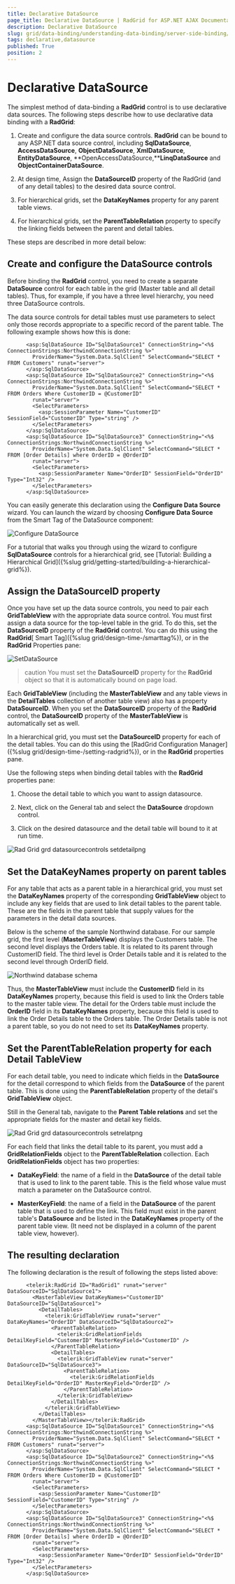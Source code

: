 ```yaml
---
title: Declarative DataSource
page_title: Declarative DataSource | RadGrid for ASP.NET AJAX Documentation
description: Declarative DataSource
slug: grid/data-binding/understanding-data-binding/server-side-binding/declarative-datasource
tags: declarative,datasource
published: True
position: 2
---
```


# Declarative DataSource



The simplest method of data-binding a **RadGrid** control is to use declarative data sources. The following steps describe how to use declarative data binding with a **RadGrid**:

1. Create and configure the data source controls. **RadGrid** can be bound to any ASP.NET data source control, including **SqlDataSource**, **AccessDataSource**, **ObjectDataSource**, **XmlDataSource**, **EntityDataSource**, **OpenAccessDataSource,****LinqDataSource** and **ObjectContainerDataSource**.

1. At design time, Assign the **DataSourceID** property of the RadGrid (and of any detail tables) to the desired data source control.

1. For hierarchical grids, set the **DataKeyNames** property for any parent table views.

1. For hierarchical grids, set the **ParentTableRelation** property to specify the linking fields between the parent and detail tables.

These steps are described in more detail below:

## Create and configure the DataSource controls

Before binding the **RadGrid** control, you need to create a separate **DataSource** control for each table in the grid (Master table and all detail tables). Thus, for example, if you have a three level hierarchy, you need three DataSource controls.

The data source controls for detail tables must use parameters to select only those records appropriate to a specific record of the parent table. The following example shows how this is done:

````ASPNET
	  <asp:SqlDataSource ID="SqlDataSource1" ConnectionString="<%$ ConnectionStrings:NorthwindConnectionString %>"
	    ProviderName="System.Data.SqlClient" SelectCommand="SELECT * FROM Customers" runat="server">
	  </asp:SqlDataSource>
	  <asp:SqlDataSource ID="SqlDataSource2" ConnectionString="<%$ ConnectionStrings:NorthwindConnectionString %>"
	    ProviderName="System.Data.SqlClient" SelectCommand="SELECT * FROM Orders Where CustomerID = @CustomerID"
	    runat="server">
	    <SelectParameters>
	      <asp:SessionParameter Name="CustomerID" SessionField="CustomerID" Type="string" />
	    </SelectParameters>
	  </asp:SqlDataSource>
	  <asp:SqlDataSource ID="SqlDataSource3" ConnectionString="<%$ ConnectionStrings:NorthwindConnectionString %>"
	    ProviderName="System.Data.SqlClient" SelectCommand="SELECT * FROM [Order Details] where OrderID = @OrderID"
	    runat="server">
	    <SelectParameters>
	      <asp:SessionParameter Name="OrderID" SessionField="OrderID" Type="Int32" />
	    </SelectParameters>
	  </asp:SqlDataSource>
````



You can easily generate this declaration using the **Configure Data Source** wizard. You can launch the wizard by choosing **Configure Data Source** from the Smart Tag of the DataSource component:

![Configure DataSource](images/grd_DataSourceControls_Setup.png)

For a tutorial that walks you through using the wizard to configure **SqlDataSource** controls for a hierarchical grid, see [Tutorial: Building a Hierarchical Grid]({%slug grid/getting-started/building-a-hierarchical-grid%}).

## Assign the DataSourceID property

Once you have set up the data source controls, you need to pair each **GridTableView** with the appropriate data source control. You must first assign a data source for the top-level table in the grid. To do this, set the **DataSourceID** property of the **RadGrid** control. You can do this using the **RadGrid**[ Smart Tag]({%slug grid/design-time-/smarttag%}), or in the **RadGrid** Properties pane:

![SetDataSource](images/grd_DataSourceControls_SetDataS.png)

>caution You must set the **DataSourceID** property for the **RadGrid** object so that it is automatically bound on page load.
>


Each **GridTableView** (including the **MasterTableView** and any table views in the **DetailTables** collection of another table view) also has a property **DataSourceID**. When you set the **DataSourceID** property of the **RadGrid** control, the **DataSourceID** property of the **MasterTableView** is automatically set as well.

In a hierarchical grid, you must set the **DataSourceID** property for each of the detail tables. You can do this using the [RadGrid Configuration Manager]({%slug grid/design-time-/setting-radgrid%}), or in the **RadGrid** properties pane.

Use the following steps when binding detail tables with the **RadGrid** properties pane:

1. Choose the detail table to which you want to assign datasource.

1. Next, click on the General tab and select the **DataSource** dropdown control.

1. Click on the desired datasource and the detail table will bound to it at run time.

![Rad Grid grd datasourcecontrols setdetailpng](images/RadGrid_grd_datasourcecontrols_setdetailpng.png)

## Set the DataKeyNames property on parent tables

For any table that acts as a parent table in a hierarchical grid, you must set the **DataKeyNames** property of the corresponding **GridTableView** object to include any key fields that are used to link detail tables to the parent table. These are the fields in the parent table that supply values for the parameters in the detail data sources.

Below is the scheme of the sample Northwind database. For our sample grid, the first level (**MasterTableView**) displays the Customers table. The second level displays the Orders table. It is related to its parent through CustomerID field. The third level is Order Details table and it is related to the second level through OrderID field.

![Northwind database schema](images/grd_NorthwindDatabase.gif)

Thus, the **MasterTableView** must include the **CustomerID** field in its **DataKeyNames** property, because this field is used to link the Orders table to the master table view. The detail for the Orders table must include the **OrderID** field in its **DataKeyNames** property, because this field is used to link the Order Details table to the Orders table. The Order Details table is not a parent table, so you do not need to set its **DataKeyNames** property.

## Set the ParentTableRelation property for each Detail TableView

For each detail table, you need to indicate which fields in the **DataSource** for the detail correspond to which fields from the **DataSource** of the parent table. This is done using the **ParentTableRelation** property of the detail's **GridTableView** object.

Still in the General tab, navigate to the **Parent Table relations** and set the appropriate fields for the master and detail key fields.

![Rad Grid grd datasourcecontrols setrelatpng](images/RadGrid_grd_datasourcecontrols_setrelatpng.png)

For each field that links the detail table to its parent, you must add a **GridRelationFields** object to the **ParentTableRelation** collection. Each **GridRelationFields** object has two properties:

* **DataKeyField**: the name of a field in the **DataSource** of the detail table that is used to link to the parent table. This is the field whose value must match a parameter on the DataSource control.

* **MasterKeyField**: the name of a field in the **DataSource** of the parent table that is used to define the link. This field must exist in the parent table's **DataSource** and be listed in the **DataKeyNames** property of the parent table view. (It need not be displayed in a column of the parent table view, however).

## The resulting declaration

The following declaration is the result of following the steps listed above:

````ASPNET
	  <telerik:RadGrid ID="RadGrid1" runat="server" DataSourceID="SqlDataSource1">
	    <MasterTableView DataKeyNames="CustomerID" DataSourceID="SqlDataSource1">
	      <DetailTables>
	        <telerik:GridTableView runat="server" DataKeyNames="OrderID" DataSourceID="SqlDataSource2">
	          <ParentTableRelation>
	            <telerik:GridRelationFields DetailKeyField="CustomerID" MasterKeyField="CustomerID" />
	          </ParentTableRelation>
	          <DetailTables>
	            <telerik:GridTableView runat="server" DataSourceID="SqlDataSource3">
	              <ParentTableRelation>
	                <telerik:GridRelationFields DetailKeyField="OrderID" MasterKeyField="OrderID" />
	              </ParentTableRelation>
	            </telerik:GridTableView>
	          </DetailTables>
	        </telerik:GridTableView>
	      </DetailTables>
	    </MasterTableView></telerik:RadGrid>
	  <asp:SqlDataSource ID="SqlDataSource1" ConnectionString="<%$ ConnectionStrings:NorthwindConnectionString %>"
	    ProviderName="System.Data.SqlClient" SelectCommand="SELECT * FROM Customers" runat="server">
	  </asp:SqlDataSource>
	  <asp:SqlDataSource ID="SqlDataSource2" ConnectionString="<%$ ConnectionStrings:NorthwindConnectionString %>"
	    ProviderName="System.Data.SqlClient" SelectCommand="SELECT * FROM Orders Where CustomerID = @CustomerID"
	    runat="server">
	    <SelectParameters>
	      <asp:SessionParameter Name="CustomerID" SessionField="CustomerID" Type="string" />
	    </SelectParameters>
	  </asp:SqlDataSource>
	  <asp:SqlDataSource ID="SqlDataSource3" ConnectionString="<%$ ConnectionStrings:NorthwindConnectionString %>"
	    ProviderName="System.Data.SqlClient" SelectCommand="SELECT * FROM [Order Details] where OrderID = @OrderID"
	    runat="server">
	    <SelectParameters>
	      <asp:SessionParameter Name="OrderID" SessionField="OrderID" Type="Int32" />
	    </SelectParameters>
	  </asp:SqlDataSource>
````


